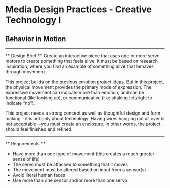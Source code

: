 # Media Design Practices - Creative Technology I
## Behavior in Motion

---
** Design Brief **
Create an interactive piece that uses one or more servo motors to create something that feels alive. It must be based on research inspiration, where you find an example of something alive that behaves through movement.

This project builds on the previous emotion project ideas. But in this project, the physical movement provides the primary mode of expression. The expressive movement can indicate more than emotion, and can be functional (like looking up), or communicative (like shaking left/right to indicate “no”).

This project needs a strong concept as well as thoughtful design and form making – it is not only about technology. Having wires hanging out all over is not acceptable – you must create an enclosure. In other words, the project should feel finished and refined.

---
** Requirements ** 
- Have more than one type of movement (this creates a much greater sense of life)
- The servo must be attached to something that it moves
- The movement must be altered based on input from a sensor(s)
- Avoid literal human faces
- Use more than one sensor and/or more than one servo